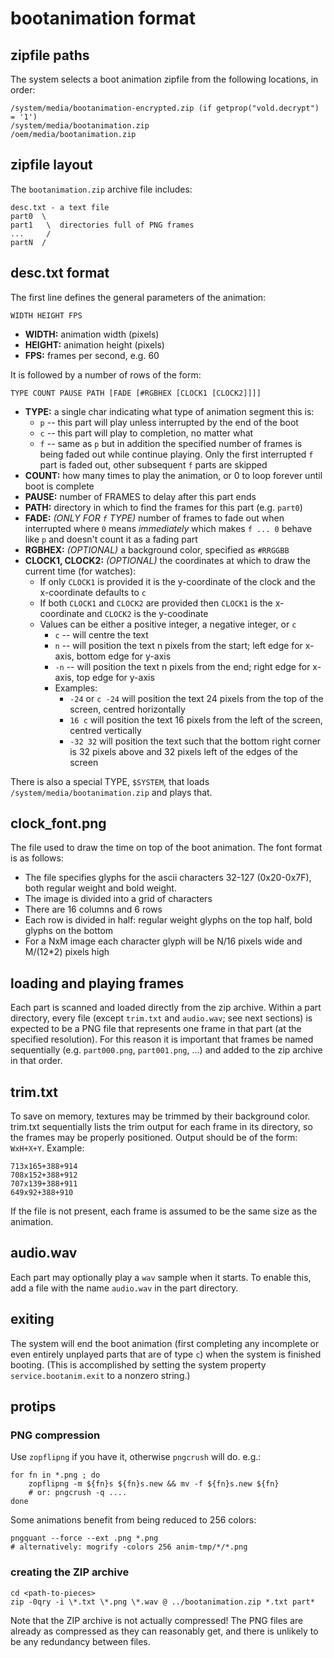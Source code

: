 # bootanimation format

## zipfile paths

The system selects a boot animation zipfile from the following locations, in order:

    /system/media/bootanimation-encrypted.zip (if getprop("vold.decrypt") = '1')
    /system/media/bootanimation.zip
    /oem/media/bootanimation.zip

## zipfile layout

The `bootanimation.zip` archive file includes:

    desc.txt - a text file
    part0  \
    part1   \  directories full of PNG frames
    ...     /
    partN  /

## desc.txt format

The first line defines the general parameters of the animation:

    WIDTH HEIGHT FPS

  * **WIDTH:** animation width (pixels)
  * **HEIGHT:** animation height (pixels)
  * **FPS:** frames per second, e.g. 60

It is followed by a number of rows of the form:

    TYPE COUNT PAUSE PATH [FADE [#RGBHEX [CLOCK1 [CLOCK2]]]]

  * **TYPE:** a single char indicating what type of animation segment this is:
      + `p` -- this part will play unless interrupted by the end of the boot
      + `c` -- this part will play to completion, no matter what
      + `f` -- same as `p` but in addition the specified number of frames is being faded out while
        continue playing. Only the first interrupted `f` part is faded out, other subsequent `f`
        parts are skipped
  * **COUNT:** how many times to play the animation, or 0 to loop forever until boot is complete
  * **PAUSE:** number of FRAMES to delay after this part ends
  * **PATH:** directory in which to find the frames for this part (e.g. `part0`)
  * **FADE:** _(ONLY FOR `f` TYPE)_ number of frames to fade out when interrupted where `0` means
              _immediately_ which makes `f ... 0` behave like `p` and doesn't count it as a fading
              part
  * **RGBHEX:** _(OPTIONAL)_ a background color, specified as `#RRGGBB`
  * **CLOCK1, CLOCK2:** _(OPTIONAL)_ the coordinates at which to draw the current time (for watches):
      + If only `CLOCK1` is provided it is the y-coordinate of the clock and the x-coordinate
        defaults to `c`
      + If both `CLOCK1` and `CLOCK2` are provided then `CLOCK1` is the x-coordinate and `CLOCK2` is
        the y-coodinate
      + Values can be either a positive integer, a negative integer, or `c`
          - `c` -- will centre the text
          - `n` -- will position the text n pixels from the start; left edge for x-axis, bottom edge
            for y-axis
          - `-n` -- will position the text n pixels from the end; right edge for x-axis, top edge
            for y-axis
          - Examples:
              * `-24` or `c -24` will position the text 24 pixels from the top of the screen,
                centred horizontally
              * `16 c` will position the text 16 pixels from the left of the screen, centred
                vertically
              * `-32 32` will position the text such that the bottom right corner is 32 pixels above
                and 32 pixels left of the edges of the screen

There is also a special TYPE, `$SYSTEM`, that loads `/system/media/bootanimation.zip`
and plays that.

## clock_font.png

The file used to draw the time on top of the boot animation. The font format is as follows:
  * The file specifies glyphs for the ascii characters 32-127 (0x20-0x7F), both regular weight and
    bold weight.
  * The image is divided into a grid of characters
  * There are 16 columns and 6 rows
  * Each row is divided in half: regular weight glyphs on the top half, bold glyphs on the bottom
  * For a NxM image each character glyph will be N/16 pixels wide and M/(12*2) pixels high

## loading and playing frames

Each part is scanned and loaded directly from the zip archive. Within a part directory, every file
(except `trim.txt` and `audio.wav`; see next sections) is expected to be a PNG file that represents
one frame in that part (at the specified resolution). For this reason it is important that frames be
named sequentially (e.g. `part000.png`, `part001.png`, ...) and added to the zip archive in that
order.

## trim.txt

To save on memory, textures may be trimmed by their background color.  trim.txt sequentially lists
the trim output for each frame in its directory, so the frames may be properly positioned.
Output should be of the form: `WxH+X+Y`. Example:

    713x165+388+914
    708x152+388+912
    707x139+388+911
    649x92+388+910

If the file is not present, each frame is assumed to be the same size as the animation.

## audio.wav

Each part may optionally play a `wav` sample when it starts. To enable this, add a file
with the name `audio.wav` in the part directory.

## exiting

The system will end the boot animation (first completing any incomplete or even entirely unplayed
parts that are of type `c`) when the system is finished booting. (This is accomplished by setting
the system property `service.bootanim.exit` to a nonzero string.)

## protips

### PNG compression

Use `zopflipng` if you have it, otherwise `pngcrush` will do. e.g.:

    for fn in *.png ; do
        zopflipng -m ${fn}s ${fn}s.new && mv -f ${fn}s.new ${fn}
        # or: pngcrush -q ....
    done

Some animations benefit from being reduced to 256 colors:

    pngquant --force --ext .png *.png
    # alternatively: mogrify -colors 256 anim-tmp/*/*.png

### creating the ZIP archive

    cd <path-to-pieces>
    zip -0qry -i \*.txt \*.png \*.wav @ ../bootanimation.zip *.txt part*

Note that the ZIP archive is not actually compressed! The PNG files are already as compressed
as they can reasonably get, and there is unlikely to be any redundancy between files.

